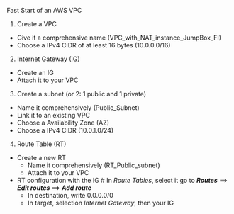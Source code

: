 Fast Start of an AWS VPC

1. Create a VPC
+ Give it a comprehensive name (VPC_with_NAT_instance_JumpBox_FI)
+ Choose a IPv4 CIDR of at least 16 bytes (10.0.0.0/16)

2. Internet Gateway (IG)
+ Create an IG
+ Attach it to your VPC

3. Create a subnet (or 2: 1 public and 1 private)
+ Name it comprehensively (Public_Subnet)
+ Link it to an existing VPC
+ Choose a Availability Zone (AZ)
+ Choose a IPv4 CIDR (10.0.1.0/24)

4. Route Table (RT)
+ Create a new RT
    + Name it comprehensively (RT_Public_subnet)
    + Attach it to your VPC
+ RT configuration with the IG
\# In *Route Tables*, select it go to __*Routes*__  ==> __*Edit routes*__ ==> __*Add route*__
    + In destination, write 0.0.0.0/0
    + In target, selection *Internet Gateway*, then your IG
